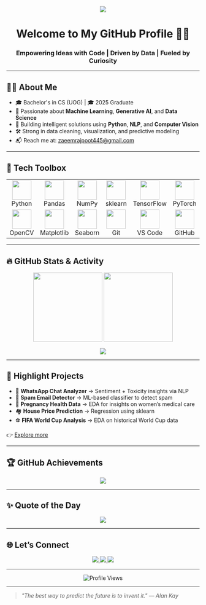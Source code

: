 <!-- Animated Typing Text -->
<p align="center">
  <img src="https://readme-typing-svg.demolab.com?font=Fira+Code&size=25&pause=1000&color=38BDF8&center=true&vCenter=true&width=435&lines=Hi+there!+I'm+Muhammad+Zaeem+Asghar+%F0%9F%91%8B;Aspiring+Data+Scientist;Python+%7C+ML+%7C+CV+%7C+NLP+Enthusiast;Open+Source+Contributor;Let's+build+something+amazing+!">
</p>

<!-- Title -->
<h1 align="center">Welcome to My GitHub Profile 👨‍💻</h1>
<h3 align="center">Empowering Ideas with Code | Driven by Data | Fueled by Curiosity</h3>

---

## 🧑‍💻 About Me

- 🎓 Bachelor's in CS (UOG) | 🎓 2025 Graduate  
- 🧠 Passionate about **Machine Learning**, **Generative AI**, and **Data Science**  
- 🧪 Building intelligent solutions using **Python**, **NLP**, and **Computer Vision**  
- 🛠️ Strong in data cleaning, visualization, and predictive modeling  
- 📬 Reach me at: [zaeemrajpoot445@gmail.com](mailto:zaeemrajpoot445@gmail.com)

---

## 🧰 Tech Toolbox

<table align="center">
  <tr>
    <td align="center" width="110">
      <img src="https://skillicons.dev/icons?i=python" width="50" /><br/>Python
    </td>
    <td align="center" width="110">
      <img src="https://skillicons.dev/icons?i=pandas" width="50" /><br/>Pandas
    </td>
    <td align="center" width="110">
      <img src="https://skillicons.dev/icons?i=numpy" width="50" /><br/>NumPy
    </td>
    <td align="center" width="110">
      <img src="https://skillicons.dev/icons?i=scikit-learn" width="50" /><br/>sklearn
    </td>
    <td align="center" width="110">
      <img src="https://skillicons.dev/icons?i=tensorflow" width="50" /><br/>TensorFlow
    </td>
    <td align="center" width="110">
      <img src="https://skillicons.dev/icons?i=pytorch" width="50" /><br/>PyTorch
    </td>
  </tr>
  <tr>
    <td align="center">
      <img src="https://skillicons.dev/icons?i=opencv" width="50" /><br/>OpenCV
    </td>
    <td align="center">
      <img src="https://skillicons.dev/icons?i=matplotlib" width="50" /><br/>Matplotlib
    </td>
    <td align="center">
      <img src="https://skillicons.dev/icons?i=seaborn" width="50" /><br/>Seaborn
    </td>
    <td align="center">
      <img src="https://skillicons.dev/icons?i=git" width="50" /><br/>Git
    </td>
    <td align="center">
      <img src="https://skillicons.dev/icons?i=vscode" width="50" /><br/>VS Code
    </td>
    <td align="center">
      <img src="https://skillicons.dev/icons?i=github" width="50" /><br/>GitHub
    </td>
  </tr>
</table>

---

## 🔥 GitHub Stats & Activity

<p align="center">
  <img src="https://github-readme-stats.vercel.app/api?username=Rana-Zaeem&show_icons=true&theme=tokyonight&hide_border=true&count_private=true" height="180" />
  <img src="https://github-readme-streak-stats.herokuapp.com/?user=Rana-Zaeem&theme=tokyonight&hide_border=true" height="180" />
</p>

<p align="center">
  <img src="https://github-profile-summary-cards.vercel.app/api/cards/profile-details?username=Rana-Zaeem&theme=tokyonight" />
</p>

---

## 🚀 Highlight Projects

- 💬 **WhatsApp Chat Analyzer** → Sentiment + Toxicity insights via NLP  
- 📩 **Spam Email Detector** → ML-based classifier to detect spam  
- 🏥 **Pregnancy Health Data** → EDA for insights on women’s medical care  
- 🏘️ **House Price Prediction** → Regression using sklearn  
- ⚽ **FIFA World Cup Analysis** → EDA on historical World Cup data  

👉 [Explore more](https://github.com/Rana-Zaeem?tab=repositories)

---

## 🏆 GitHub Achievements

<p align="center">
  <img src="https://github-profile-trophy.vercel.app/?username=Rana-Zaeem&theme=darkhub&no-frame=true&row=1&column=6" />
</p>

---

## ✨ Quote of the Day

<p align="center">
  <img src="https://quotes-github-readme.vercel.app/api?type=horizontal&theme=dark" />
</p>

---

## 🌐 Let’s Connect

<p align="center">
  <a href="https://www.linkedin.com/in/zaeems-asghar/" target="_blank">
    <img src="https://img.shields.io/badge/LinkedIn-blue?style=for-the-badge&logo=linkedin&logoColor=white"/>
  </a>
  <a href="mailto:zaeemrajpoot445@gmail.com" target="_blank">
    <img src="https://img.shields.io/badge/Gmail-D14836?style=for-the-badge&logo=gmail&logoColor=white"/>
  </a>
  <a href="https://github.com/Rana-Zaeem" target="_blank">
    <img src="https://img.shields.io/badge/GitHub-black?style=for-the-badge&logo=github&logoColor=white"/>
  </a>
</p>

---

<p align="center">
  <img src="https://komarev.com/ghpvc/?username=Rana-Zaeem&style=flat-square&color=blue" alt="Profile Views" />
</p>

---

> _"The best way to predict the future is to invent it."_ — *Alan Kay*


